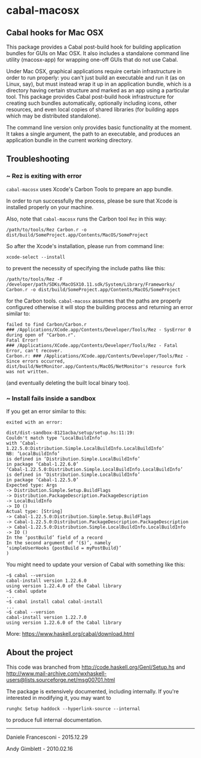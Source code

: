 # cabal-macosx

## Cabal hooks for Mac OSX

This package provides a Cabal post-build hook for building application
bundles for GUIs on Mac OSX.  It also includes a standalone command
line utility (macosx-app) for wrapping one-off GUIs that do not use Cabal.

Under Mac OSX, graphical applications require certain infrastructure
in order to run properly: you can't just build an executable and run
it (as on Linux, say), but must instead wrap it up in an application
bundle, which is a directory having certain structure and marked as an
app using a particular tool.  This package provides Cabal post-build
hook infrastructure for creating such bundles automatically,
optionally including icons, other resources, and even local copies of
shared libraries (for building apps which may be distributed
standalone).

The command line version only provides basic functionality at the
moment.  It takes a single argument, the path to an executable,
and produces an application bundle in the current working directory.

## Troubleshooting

### ~ Rez is exiting with error

`cabal-macosx` uses Xcode's Carbon Tools to prepare an app bundle.

In order to run successfully the process, please be sure that Xcode is installed properly on your machine.

Also, note that `cabal-macosx` runs the Carbon tool `Rez` in this way:

```
/path/to/tools/Rez Carbon.r -o dist/build/SomeProject.app/Contents/MacOS/SomeProject
```

So after the Xcode's installation, please run from command line:

```
xcode-select --install
```

to prevent the necessity of specifying the include paths like this:

```
/path/to/tools/Rez -F /developer/path/SDKs/MacOSX10.11.sdk/System/Library/Frameworks/ Carbon.r -o dist/build/SomeProject.app/Contents/MacOS/SomeProject
```

for the Carbon tools. `cabal-macosx` assumes that the paths are properly configured otherwise it will stop the building process and returning an error similar to:

```
failed to find Carbon/Carbon.r
### /Applications/XCode.app/Contents/Developer/Tools/Rez - SysError 0 during open of "Carbon.r".
Fatal Error!
### /Applications/XCode.app/Contents/Developer/Tools/Rez - Fatal Error, can't recover.
Carbon.r: ### /Applications/XCode.app/Contents/Developer/Tools/Rez - Since errors occurred, dist/build/NetMonitor.app/Contents/MacOS/NetMonitor's resource fork was not written.
```

(and eventually deleting the built local binary too).

### ~ Install fails inside a sandbox

If you get an error similar to this:

```
exited with an error:

dist/dist-sandbox-8121acba/setup/setup.hs:11:19:
Couldn't match type ‘LocalBuildInfo’
with ‘Cabal-1.22.5.0:Distribution.Simple.LocalBuildInfo.LocalBuildInfo’
NB: ‘LocalBuildInfo’
is defined in ‘Distribution.Simple.LocalBuildInfo’
in package ‘Cabal-1.22.6.0’
‘Cabal-1.22.5.0:Distribution.Simple.LocalBuildInfo.LocalBuildInfo’
is defined in ‘Distribution.Simple.LocalBuildInfo’
in package ‘Cabal-1.22.5.0’
Expected type: Args
-> Distribution.Simple.Setup.BuildFlags
-> Distribution.PackageDescription.PackageDescription
-> LocalBuildInfo
-> IO ()
Actual type: [String]
-> Cabal-1.22.5.0:Distribution.Simple.Setup.BuildFlags
-> Cabal-1.22.5.0:Distribution.PackageDescription.PackageDescription
-> Cabal-1.22.5.0:Distribution.Simple.LocalBuildInfo.LocalBuildInfo
-> IO ()
In the ‘postBuild’ field of a record
In the second argument of ‘($)’, namely
‘simpleUserHooks {postBuild = myPostBuild}’
)
```

You might need to update your version of Cabal with something like this:

```
~$ cabal --version
cabal-install version 1.22.6.0
using version 1.22.4.0 of the Cabal library
~$ cabal update
...
~$ cabal install cabal cabal-install
...
~$ cabal --version
cabal-install version 1.22.7.0
using version 1.22.6.0 of the Cabal library
```

More: https://www.haskell.org/cabal/download.html

## About the project

This code was branched from http://code.haskell.org/GenI/Setup.hs
and
http://www.mail-archive.com/wxhaskell-users@lists.sourceforge.net/msg00701.html

The package is extensively documented, including internally.  If
you're interested in modifying it, you may want to

```
runghc Setup haddock --hyperlink-source --internal
```
to produce full internal documentation.

----

Daniele Francesconi - 2015.12.29

Andy Gimblett - 2010.02.16
